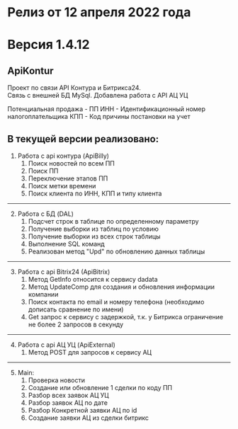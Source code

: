 # Релиз от 12 апреля 2022 года 
# Версия 1.4.12
## ApiKontur
Проект по связи API Контура и Битрикса24.\
Связь с внешней БД MySql.
Добавлена работа с API АЦ УЦ

Потенциальная продажа - ПП
ИНН - Идентификационный номер налогоплательщика
КПП - Код причины постановки на учет

## В текущей версии реализовано:

1) Работа с api контура (ApiBilly) 
   1) Поиск новостей по всем ПП
   2) Поиск ПП
   3) Переключение этапов ПП
   4) Поиск метки времени
   5) Поиск клиента по ИНН, КПП и типу клиента
---
2) Работа с БД (DAL)
   1) Подсчет строк в таблице по определенному параметру
   2) Получение выборки из таблиц по условию
   3) Получение выборки из всех строк таблицы
   4) Выполнение SQL команд
   5) Реализован метод "Upd" по обновлению данных таблицы
---
3) Работа с api Bitrix24 (ApiBitrix)
   1) Метод GetInfo относится к сервису dadata
   2) Метод UpdateComp для создания и обновления информации компании
   3) Поиск контакта по email и номеру телефона (необходимо дописать сравнение по имени)
   4) Get запрос к сервису с задержкой, т.к. у Битрикса ограничение не более 2 запросов в секунду
---
4) Работа с api АЦ УЦ (ApiExternal)
   1) Метод POST для запросов к сервису АЦ
---
5) Main:
   1) Проверка новости 
   2) Создание или обновление 1 сделки по коду ПП 
   3) Разбор всех заявок АЦ УЦ 
   4) Разбор заявок АЦ по дате
   5) Разбор Конкретной заявки АЦ по id
   6) Создание заявки АЦ из сделки битрикс
   